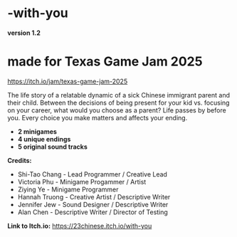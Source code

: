 # -with-you

**version 1.2**

# made for Texas Game Jam 2025
https://itch.io/jam/texas-game-jam-2025

The life story of a relatable dynamic of a sick Chinese immigrant parent and their child. Between the decisions of being present for your kid vs. focusing on your career, what would you choose as a parent? Life passes by before you. Every choice you make matters and affects your ending.

- **2 minigames**
- **4 unique endings**
- **5 original sound tracks**

**Credits:**

- Shi-Tao Chang - Lead Programmer / Creative Lead
- Victoria Phu - Minigame Progammer / Artist 
- Ziying Ye - Minigame Programmer 
- Hannah Truong - Creative Artist  / Descriptive Writer
- Jennifer Jew - Sound Designer / Descriptive Writer
- Alan Chen - Descriptive Writer / Director of Testing

**Link to Itch.io:** https://23chinese.itch.io/with-you 